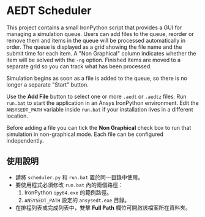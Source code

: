 # AEDT Scheduler

This project contains a small IronPython script that provides a GUI for
managing a simulation queue.  Users can add files to the queue, reorder or
remove them and items in the queue will be processed automatically in order.
The queue is displayed as a grid showing the file name and the submit time for
each item. A "Non Graphical" column indicates whether the item will be solved
with the `-ng` option. Finished items are moved to a separate grid so you can
track what has been processed.

Simulation begins as soon as a file is added to the queue, so there is no
longer a separate "Start" button.

Use the **Add File** button to select one or more `.aedt` or `.aedtz` files.
Run `run.bat` to start the application in an Ansys IronPython environment.
Edit the `ANSYSEDT_PATH` variable inside `run.bat` if your installation lives
in a different location.

Before adding a file you can tick the **Non Graphical** check box to run that
simulation in non-graphical mode. Each file can be configured independently.

## 使用說明

* 請將 `scheduler.py` 和 `run.bat` 置於同一目錄中使用。
* 要使用程式必須修改 `run.bat` 內的兩個路徑：
  1. IronPython `ipy64.exe` 的範例路徑。
  2. `ANSYSEDT_PATH` 設定的 `ansysedt.exe` 目錄。
* 在排程列表或完成列表中，雙擊 **Full Path** 欄位可開啟該檔案所在資料夾。


